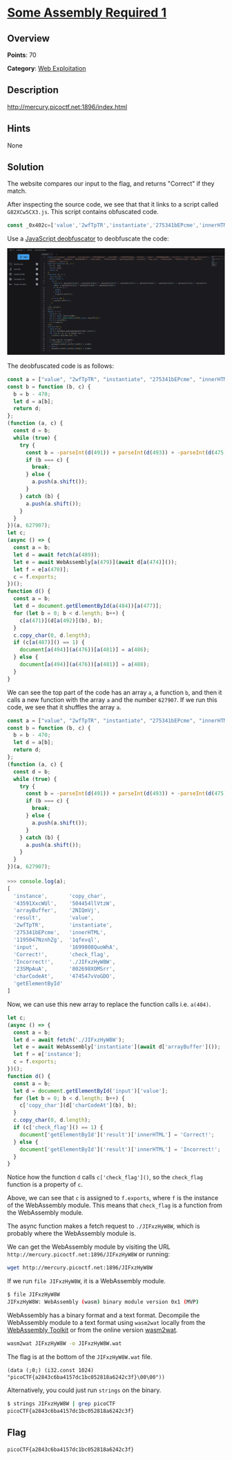 # [Some Assembly Required 1](https://play.picoctf.org/practice/challenge/152)

## Overview

**Points**: 70

**Category**: [Web Exploitation](../)

## Description

<http://mercury.picoctf.net:1896/index.html>

## Hints

None

## Solution

The website compares our input to the flag, and returns "Correct" if they match. 

After inspecting the source code, we see that that it links to a script called `G82XCw5CX3.js`. This script contains obfuscated code.

```javascript
const _0x402c=['value','2wfTpTR','instantiate','275341bEPcme','innerHTML','1195047NznhZg','1qfevql','input','1699808QuoWhA','Correct!','check_flag','Incorrect!','./JIFxzHyW8W','23SMpAuA','802698XOMSrr','charCodeAt','474547vVoGDO','getElementById','instance','copy_char','43591XxcWUl','504454llVtzW','arrayBuffer','2NIQmVj','result'];const _0x4e0e=function(_0x553839,_0x53c021){_0x553839=_0x553839-0x1d6;let _0x402c6f=_0x402c[_0x553839];return _0x402c6f;};(function(_0x76dd13,_0x3dfcae){const _0x371ac6=_0x4e0e;while(!![]){try{const _0x478583=-parseInt(_0x371ac6(0x1eb))+parseInt(_0x371ac6(0x1ed))+-parseInt(_0x371ac6(0x1db))*-parseInt(_0x371ac6(0x1d9))+-parseInt(_0x371ac6(0x1e2))*-parseInt(_0x371ac6(0x1e3))+-parseInt(_0x371ac6(0x1de))*parseInt(_0x371ac6(0x1e0))+parseInt(_0x371ac6(0x1d8))*parseInt(_0x371ac6(0x1ea))+-parseInt(_0x371ac6(0x1e5));if(_0x478583===_0x3dfcae)break;else _0x76dd13['push'](_0x76dd13['shift']());}catch(_0x41d31a){_0x76dd13['push'](_0x76dd13['shift']());}}}(_0x402c,0x994c3));let exports;(async()=>{const _0x48c3be=_0x4e0e;let _0x5f0229=await fetch(_0x48c3be(0x1e9)),_0x1d99e9=await WebAssembly[_0x48c3be(0x1df)](await _0x5f0229[_0x48c3be(0x1da)]()),_0x1f8628=_0x1d99e9[_0x48c3be(0x1d6)];exports=_0x1f8628['exports'];})();function onButtonPress(){const _0xa80748=_0x4e0e;let _0x3761f8=document['getElementById'](_0xa80748(0x1e4))[_0xa80748(0x1dd)];for(let _0x16c626=0x0;_0x16c626<_0x3761f8['length'];_0x16c626++){exports[_0xa80748(0x1d7)](_0x3761f8[_0xa80748(0x1ec)](_0x16c626),_0x16c626);}exports['copy_char'](0x0,_0x3761f8['length']),exports[_0xa80748(0x1e7)]()==0x1?document[_0xa80748(0x1ee)](_0xa80748(0x1dc))[_0xa80748(0x1e1)]=_0xa80748(0x1e6):document[_0xa80748(0x1ee)](_0xa80748(0x1dc))[_0xa80748(0x1e1)]=_0xa80748(0x1e8);}
```

Use a [JavaScript deobfuscator](https://webcrack.netlify.app/) to deobfuscate the code:

![Deobfuscated code](./deobfuscated.png)

The deobfuscated code is as follows:
```javascript
const a = ["value", "2wfTpTR", "instantiate", "275341bEPcme", "innerHTML", "1195047NznhZg", "1qfevql", "input", "1699808QuoWhA", "Correct!", "check_flag", "Incorrect!", "./JIFxzHyW8W", "23SMpAuA", "802698XOMSrr", "charCodeAt", "474547vVoGDO", "getElementById", "instance", "copy_char", "43591XxcWUl", "504454llVtzW", "arrayBuffer", "2NIQmVj", "result"];
const b = function (b, c) {
  b = b - 470;
  let d = a[b];
  return d;
};
(function (a, c) {
  const d = b;
  while (true) {
    try {
      const b = -parseInt(d(491)) + parseInt(d(493)) + -parseInt(d(475)) * -parseInt(d(473)) + -parseInt(d(482)) * -parseInt(d(483)) + -parseInt(d(478)) * parseInt(d(480)) + parseInt(d(472)) * parseInt(d(490)) + -parseInt(d(485));
      if (b === c) {
        break;
      } else {
        a.push(a.shift());
      }
    } catch (b) {
      a.push(a.shift());
    }
  }
})(a, 627907);
let c;
(async () => {
  const a = b;
  let d = await fetch(a(489));
  let e = await WebAssembly[a(479)](await d[a(474)]());
  let f = e[a(470)];
  c = f.exports;
})();
function d() {
  const a = b;
  let d = document.getElementById(a(484))[a(477)];
  for (let b = 0; b < d.length; b++) {
    c[a(471)](d[a(492)](b), b);
  }
  c.copy_char(0, d.length);
  if (c[a(487)]() == 1) {
    document[a(494)](a(476))[a(481)] = a(486);
  } else {
    document[a(494)](a(476))[a(481)] = a(488);
  }
}
```

We can see the top part of the code has an array `a`, a function `b`, and then it calls a new function with the array `a` and the number `627907`. If we run this code, we see that it shuffles the array `a`.

```javascript
const a = ["value", "2wfTpTR", "instantiate", "275341bEPcme", "innerHTML", "1195047NznhZg", "1qfevql", "input", "1699808QuoWhA", "Correct!", "check_flag", "Incorrect!", "./JIFxzHyW8W", "23SMpAuA", "802698XOMSrr", "charCodeAt", "474547vVoGDO", "getElementById", "instance", "copy_char", "43591XxcWUl", "504454llVtzW", "arrayBuffer", "2NIQmVj", "result"];
const b = function (b, c) {
  b = b - 470;
  let d = a[b];
  return d;
};
(function (a, c) {
  const d = b;
  while (true) {
    try {
      const b = -parseInt(d(491)) + parseInt(d(493)) + -parseInt(d(475)) * -parseInt(d(473)) + -parseInt(d(482)) * -parseInt(d(483)) + -parseInt(d(478)) * parseInt(d(480)) + parseInt(d(472)) * parseInt(d(490)) + -parseInt(d(485));
      if (b === c) {
        break;
      } else {
        a.push(a.shift());
      }
    } catch (b) {
      a.push(a.shift());
    }
  }
})(a, 627907);

>>> console.log(a);
[
  'instance',       'copy_char',
  '43591XxcWUl',    '504454llVtzW',
  'arrayBuffer',    '2NIQmVj',
  'result',         'value',
  '2wfTpTR',        'instantiate',
  '275341bEPcme',   'innerHTML',
  '1195047NznhZg',  '1qfevql',
  'input',          '1699808QuoWhA',
  'Correct!',       'check_flag',
  'Incorrect!',     './JIFxzHyW8W',
  '23SMpAuA',       '802698XOMSrr',
  'charCodeAt',     '474547vVoGDO',
  'getElementById'
]
```

Now, we can use this new array to replace the function calls i.e. `a(404)`.

```javascript
let c;
(async () => {
  const a = b;
  let d = await fetch('./JIFxzHyW8W');
  let e = await WebAssembly['instantiate'](await d['arrayBuffer']());
  let f = e['instance'];
  c = f.exports;
})();
function d() {
  const a = b;
  let d = document.getElementById('input')['value'];
  for (let b = 0; b < d.length; b++) {
    c['copy_char'](d['charCodeAt'](b), b);
  }
  c.copy_char(0, d.length);
  if (c['check_flag']() == 1) {
    document['getElementById']('result')['innerHTML'] = 'Correct!';
  } else {
    document['getElementById']('result')['innerHTML'] = 'Incorrect!';
  }
}
```

Notice how the function `d` calls `c['check_flag']()`, so the `check_flag` function is a property of `c`. 

Above, we can see that `c` is assigned to `f.exports`, where `f` is the instance of the WebAssembly module. This means that `check_flag` is a function from the WebAssembly module.

The async function makes a fetch request to `./JIFxzHyW8W`, which is probably where the WebAssembly module is. 

We can get the WebAssembly module by visiting the URL `http://mercury.picoctf.net:1896/JIFxzHyW8W` or running:

```bash
wget http://mercury.picoctf.net:1896/JIFxzHyW8W
```

If we run `file JIFxzHyW8W`, it is a WebAssembly module.

```bash
$ file JIFxzHyW8W
JIFxzHyW8W: WebAssembly (wasm) binary module version 0x1 (MVP)
```

WebAssembly has a binary format and a text format. Decompile the WebAssembly module to a text format using `wasm2wat` locally from the [WebAssembly Toolkit](https://github.com/WebAssembly/wabt) or from the online version [wasm2wat](https://webassembly.github.io/wabt/demo/wasm2wat/).

```bash
wasm2wat JIFxzHyW8W -o JIFxzHyW8W.wat
```

The flag is at the bottom of the `JIFxzHyW8W.wat` file.

```wat
(data (;0;) (i32.const 1024) "picoCTF{a2843c6ba4157dc1bc052818a6242c3f}\00\00"))
```

Alternatively, you could just run `strings` on the binary.

```bash
$ strings JIFxzHyW8W | grep picoCTF
picoCTF{a2843c6ba4157dc1bc052818a6242c3f}
```

## Flag

`picoCTF{a2843c6ba4157dc1bc052818a6242c3f}`